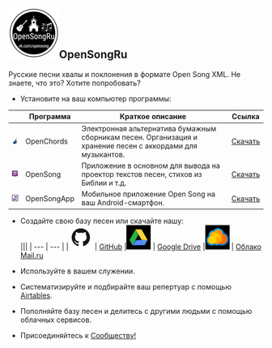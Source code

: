 ## ![logo](img/logo_cut.jpg)OpenSongRu
      
Русские песни хвалы и поклонения в формате Open Song XML.
Не знаете, что это? Хотите попробовать?

* Установите на ваш компьютер программы:

|   | Программа | Краткое описание | Ссылка |
| --- | --- | --- | --- |
|![1](img/oc_icon.png)   | OpenChords | Электронная альтернатива бумажным сборникам песен. Организация и хранение песен с аккордами для музыкантов. |[Скачать](https://sourceforge.net/projects/openchords/files/latest/download) |
|![2](img/os_icon.png)   | OpenSong | Приложение в основном для вывода на проектор текстов песен, стихов из Библии и т.д. |[Скачать](https://sourceforge.net/projects/opensong/files/latest/download) |
|![3](img/osa_icon.png)  | OpenSongApp | Мобильное приложение Open Song на ваш Android-смартфон. |[Скачать](https://play.google.com/store/apps/details?id=com.garethevans.church.opensongtablet&hl=ru) |
* Создайте свою базу песен или скачайте нашу:  
|||
| --- | --- |
|![1](img/icon_gh.jpg) | [GitHub](https://github.com/SergKnyz/OpenSongRu/archive/master.zip)
|![1](img/icon_gdr.jpg) | [Google Drive](https://drive.google.com/open?id=1K4NR7njvLmjtOn2Ljp7YpigRXDAG-Hb-)
|![1](img/icon_mail.jpg) | [Облако Mail.ru](https://cloud.mail.ru/public/BntW/H7FubED5D) 

* Используйте в вашем служении.
* Систематизируйте и подбирайте ваш репертуар с помощью [Airtables](https://airtable.com/shrf59t6LkyvGAQ4R).
* Пополняйте базу песен и делитесь с другими людьми с помощью облачных сервисов.
* Присоединяйтесь к [Сообществу!](https://vk.com/opensong)
